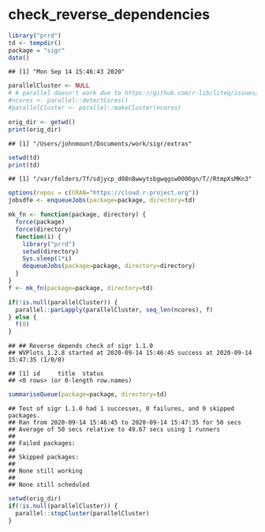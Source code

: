 check\_reverse\_dependencies
================

``` r
library("prrd")
td <- tempdir()
package = "sigr"
date()
```

    ## [1] "Mon Sep 14 15:46:43 2020"

``` r
parallelCluster <- NULL
# # parallel doesn't work due to https://github.com/r-lib/liteq/issues/22
#ncores <- parallel::detectCores()
#parallelCluster <- parallel::makeCluster(ncores)

orig_dir <- getwd()
print(orig_dir)
```

    ## [1] "/Users/johnmount/Documents/work/sigr/extras"

``` r
setwd(td)
print(td)
```

    ## [1] "/var/folders/7f/sdjycp_d08n8wwytsbgwqgsw0000gn/T//RtmpXsMKn3"

``` r
options(repos = c(CRAN="https://cloud.r-project.org"))
jobsdfe <- enqueueJobs(package=package, directory=td)

mk_fn <- function(package, directory) {
  force(package)
  force(directory)
  function(i) {
    library("prrd")
    setwd(directory)
    Sys.sleep(1*i)
    dequeueJobs(package=package, directory=directory)
  }
}
f <- mk_fn(package=package, directory=td)

if(!is.null(parallelCluster)) {
  parallel::parLapply(parallelCluster, seq_len(ncores), f)
} else {
  f(0)
}
```

    ## ## Reverse depends check of sigr 1.1.0 
    ## WVPlots_1.2.8 started at 2020-09-14 15:46:45 success at 2020-09-14 15:47:35 (1/0/0)

    ## [1] id     title  status
    ## <0 rows> (or 0-length row.names)

``` r
summariseQueue(package=package, directory=td)
```

    ## Test of sigr 1.1.0 had 1 successes, 0 failures, and 0 skipped packages. 
    ## Ran from 2020-09-14 15:46:45 to 2020-09-14 15:47:35 for 50 secs 
    ## Average of 50 secs relative to 49.67 secs using 1 runners
    ## 
    ## Failed packages:   
    ## 
    ## Skipped packages:   
    ## 
    ## None still working
    ## 
    ## None still scheduled

``` r
setwd(orig_dir)
if(!is.null(parallelCluster)) {
  parallel::stopCluster(parallelCluster)
}
```
